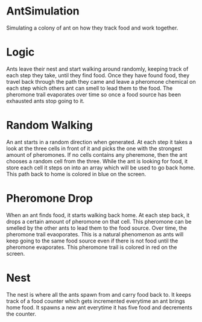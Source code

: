 # AntSimulation
Simulating a colony of ant on how they track food and work together.

# Logic
Ants leave their nest and start walking around randomly, keeping track of each step they take, until they find food. Once they have found food, they travel back through the path they came and leave a pheromone chemical on each step which others ant can smell to lead them to the food. The pheromone trail evaporates over time so once a food source has been exhausted ants stop going to it.

# Random Walking
An ant starts in a random direction when generated. At each step it takes a look at the three cells in front of it and picks the one with the strongest amount of pheromones. If no cells contains any pheremone, then the ant chooses a random cell from the three. While the ant is looking for food, it store each cell it steps on into an array which will be used to go back home. This path back to home is colored in blue on the screen.

# Pheromone Drop
When an ant finds food, it starts walking back home. At each step back, it drops a certain amount of pheromone on that cell. This pheromone can be smelled by the other ants to lead them to the food source. Over time, the pheromone trail evaoporates. This is a natural phenomenon as ants will keep going to the same food source even if there is not food until the pheromone evaporates. This pheromone trail is colored in red on the screen.

# Nest
The nest is where all the ants spawn from and carry food back to. It keeps track of a food counter which gets incremented everytime an ant brings home food. It spawns a new ant everytime it has five food and decrements the counter.
